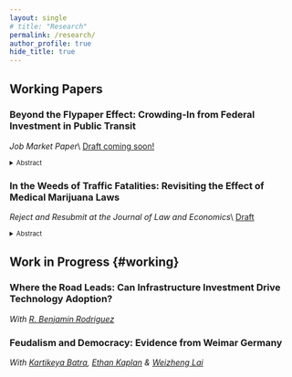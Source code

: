 ```yaml
---
layout: single
# title: "Research"
permalink: /research/
author_profile: true
hide_title: true
---
```


## Working Papers

### Beyond the Flypaper Effect: Crowding-In from Federal Investment in Public Transit  
*Job Market Paper*\\
[Draft coming soon!](/files/Beyond_the_Flypaper.pdf)
<details style="font-size:0.8em;">
  <summary>Abstract</summary>
  
I study how targeted federal grants affect state and local transit spending. My analysis uses comprehensive U.S. expenditure data from 2000–2019 and a plausibly exogenous shock from the 2009 American Recovery and Reinvestment Act (ARRA). ARRA funds were apportioned to Urbanized Areas using pre-existing formula programs, with amounts independent of potential changes in transit investment. Using ARRA apportionments as an instrument, I find that each additional $1 of federal grants generates a $0.21 annual increase in capital transit spending from all sources. This average reflects two distinct phases of the dynamics between 2009 and 2019: an initial rise in federally funded expenditures with no displacement of state or local spending (the flypaper effect), followed by substantial crowding-in of state investments. I find that the additional funds were directed mainly toward upgrading existing buses rather than expanding systems. Consistent with this pattern, Urbanized Areas receiving more federal grants did not experience an increase in transit provision, while ridership rose only marginally. I propose a novel mechanism for the crowding-in of state investment: federal grants empowered local transit agencies, strengthening their ability to negotiate additional state funding. This interpretation is consistent with the crowding-in being confined to state sources and present in spending without economies of scale. Variation in crowding-in strength across states with different institutional characteristics provides further support for this mechanism.
</details>

### In the Weeds of Traffic Fatalities: Revisiting the Effect of Medical Marijuana Laws  
*Reject and Resubmit at the Journal of Law and Economics*\\
[Draft](/files/In_the_Weeds_of_Traffic_Fatalities.pdf)
<details style="font-size:0.8em;">
  <summary>Abstract</summary>
  
This study re-examines the finding by Anderson, Hansen, and Rees (2013) that medical marijuana laws decrease traffic fatality rates by 10.4%. I demonstrate that legalizing states were already experiencing declining fatalities prior to legalization, even after controlling for state-specific linear trends in a Two-Way Fixed Effects model. To address these pre-trends, I apply the Imputation Procedure (IP) by Borusyak, Jaravel, and Spiess (2024), which estimates state-specific trends using only not-yet-treated observations. Depending on the inclusion of potentially confounding covariates, my IP estimates suggest either a 12% increase or a zero effect on fatalities. I also show that the average state effect differs substantially from the average individual effect, indicating large heterogeneity across states. Much of the original negative result is driven by California, which accounts for over half of the population-weighted estimate. This state consistently exhibits one of the largest estimated negative effects and one of the steepest negative pre-trends.
</details>

## Work in Progress {#working}

### Where the Road Leads: Can Infrastructure Investment Drive Technology Adoption?
*With <a href="https://sites.google.com/umd.edu/rbenjaminrodriguez">R. Benjamin Rodriguez</a>*

### Feudalism and Democracy: Evidence from Weimar Germany
*With <a href="https://sites.google.com/view/kartikeyabatra">Kartikeya Batra</a>,  <a href="https://econweb.umd.edu/~kaplan/">Ethan Kaplan</a> \& <a href="https://laiwz.github.io">Weizheng Lai</a>*

